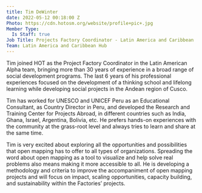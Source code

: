 ```yaml
---
title: Tim DeWinter
date: 2022-05-12 00:18:00 Z
Photo: https://cdn.hotosm.org/website/profile+pic+.jpg
Member Type:
  Is Staff: true
Job Title: Projects Factory Coordinator - Latin America and Caribbean
Team: Latin America and Caribbean Hub
---
```


Tim joined HOT as the Project Factory Coordinator in the Latin American Alpha team, bringing more than 30 years of experience in a broad range of social development programs. The last 6 years of his professional experiences focused on the development of a thinking school and lifelong learning while developing social projects in the Andean region of Cusco. 

Tim has worked for UNESCO and UNICEF Peru as an Educational Consultant, as Country Director in Peru, and developed the Research and Training Center for Projects Abroad, in different countries such as India, Ghana, Israel, Argentina, Bolivia, etc. He prefers hands-on experiences with the community at the grass-root level and always tries to learn and share at the same time.

Tim is very excited about exploring all the opportunities and possibilities that open mapping has to offer to all types of organizations. Spreading the word about open mapping as a tool to visualize and help solve real problems also means making it more accessible to all. He is developing a methodology and criteria to improve the accompaniment of open mapping projects and will focus on impact, scaling opportunities, capacity building, and sustainability within the Factories’ projects.